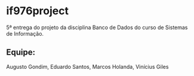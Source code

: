 # if976project
5ª entrega do projeto da disciplina Banco de Dados do curso de Sistemas de Informação.
## Equipe:
Augusto Gondim,
Eduardo Santos,
Marcos Holanda,
Vinícius Giles
